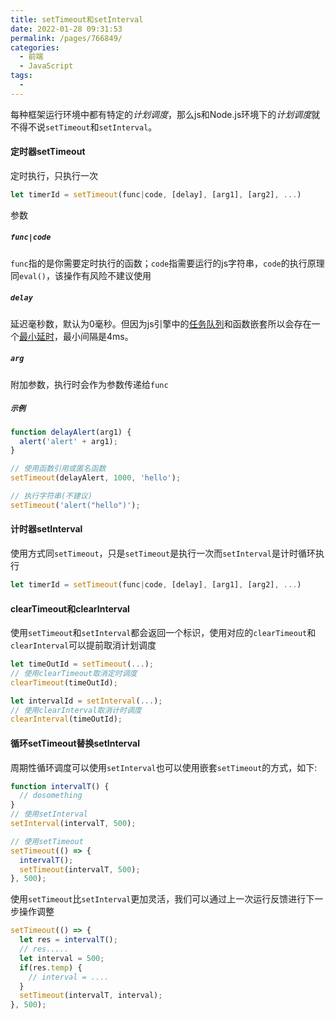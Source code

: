 ```yaml
---
title: setTimeout和setInterval
date: 2022-01-28 09:31:53
permalink: /pages/766849/
categories:
  - 前端
  - JavaScript
tags:
  - 
---
```

每种框架运行环境中都有特定的*计划调度*，那么js和Node.js环境下的*计划调度*就不得不说`setTimeout`和`setInterval`。

<!-- more -->

#### 定时器setTimeout
定时执行，只执行一次

``` js
let timerId = setTimeout(func|code, [delay], [arg1], [arg2], ...)
```

参数

##### `func|code`
`func`指的是你需要定时执行的函数；`code`指需要运行的js字符串，`code`的执行原理同`eval()`，该操作有风险不建议使用

##### `delay`
延迟毫秒数，默认为0毫秒。但因为js引擎中的[任务队列](https://zh.javascript.info/event-loop)和函数嵌套所以会存在一个[最小延时](https://developer.mozilla.org/zh-CN/docs/Web/API/setTimeout#%E5%AE%9E%E9%99%85%E5%BB%B6%E6%97%B6%E6%AF%94%E8%AE%BE%E5%AE%9A%E5%80%BC%E6%9B%B4%E4%B9%85%E7%9A%84%E5%8E%9F%E5%9B%A0%EF%BC%9A%E6%9C%80%E5%B0%8F%E5%BB%B6%E8%BF%9F%E6%97%B6%E9%97%B4)，最小间隔是4ms。

##### `arg`
附加参数，执行时会作为参数传递给`func`

##### `示例`
```js
function delayAlert(arg1) {
  alert('alert' + arg1);
}

// 使用函数引用或匿名函数
setTimeout(delayAlert, 1000, 'hello');

// 执行字符串(不建议)
setTimeout('alert("hello")');
```

#### 计时器setInterval

使用方式同`setTimeout`，只是`setTimeout`是执行一次而`setInterval`是计时循环执行

```js
let timerId = setTimeout(func|code, [delay], [arg1], [arg2], ...)
```


#### clearTimeout和clearInterval

使用`setTimeout`和`setInterval`都会返回一个标识，使用对应的`clearTimeout`和`clearInterval`可以提前取消计划调度
```js
let timeOutId = setTimeout(...);
// 使用clearTimeout取消定时调度
clearTimeout(timeOutId);

let intervalId = setInterval(...);
// 使用clearInterval取消计时调度
clearInterval(timeOutId);

```


#### 循环setTimeout替换setInterval
周期性循环调度可以使用`setInterval`也可以使用嵌套`setTimeout`的方式，如下:
```js
function intervalT() {
  // dosomething
}
// 使用setInterval
setInterval(intervalT, 500);

// 使用setTimeout
setTimeout(() => {
  intervalT();
  setTimeout(intervalT, 500);
}, 500);
```

使用`setTimeout`比`setInterval`更加灵活，我们可以通过上一次运行反馈进行下一步操作调整
```js
setTimeout(() => {
  let res = intervalT();
  // res.....
  let interval = 500;
  if(res.temp) {
    // interval = ....
  }
  setTimeout(intervalT, interval);
}, 500);
```
